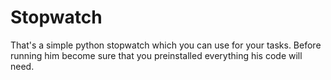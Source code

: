 # Stopwatch

That's a simple python stopwatch which you can use for your tasks. Before running him become sure that you preinstalled everything his code will need.
